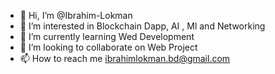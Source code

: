 - 👋 Hi, I’m @Ibrahim-Lokman
- 👀 I’m interested in Blockchain Dapp, AI , Ml and Networking
- 🌱 I’m currently learning Wed Development
- 💞️ I’m looking to collaborate on Web Project
- 📫 How to reach me ibrahimlokman.bd@gmail.com

<!---
Ibrahim-Lokman/Ibrahim-Lokman is a ✨ special ✨ repository because its `README.md` (this file) appears on your GitHub profile.
You can click the Preview link to take a look at your changes.
--->
